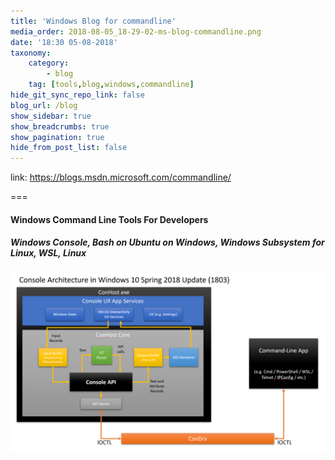 ```yaml
---
title: 'Windows Blog for commandline'
media_order: 2018-08-05_18-29-02-ms-blog-commandline.png
date: '18:30 05-08-2018'
taxonomy:
    category:
        - blog
    tag: [tools,blog,windows,commandline]
hide_git_sync_repo_link: false
blog_url: /blog
show_sidebar: true
show_breadcrumbs: true
show_pagination: true
hide_from_post_list: false
---
```


link: https://blogs.msdn.microsoft.com/commandline/

===

#### Windows Command Line Tools For Developers
##### Windows Console, Bash on Ubuntu on Windows, Windows Subsystem for Linux, WSL, Linux

[![console](command-line-console-internals.png)](https://blogs.msdn.microsoft.com/commandline/2018/07/20/windows-command-line-inside-the-windows-console/)